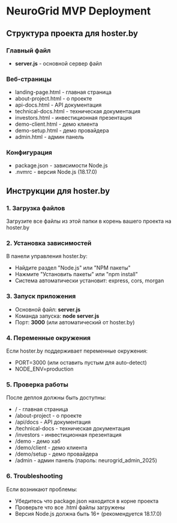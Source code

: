 # NeuroGrid MVP Deployment

## Структура проекта для hoster.by

### Главный файл
- **server.js** - основной сервер файл

### Веб-страницы
- landing-page.html - главная страница
- about-project.html - о проекте  
- api-docs.html - API документация
- technical-docs.html - техническая документация
- investors.html - инвестиционная презентация
- demo-client.html - демо клиента
- demo-setup.html - демо провайдера  
- admin.html - админ панель

### Конфигурация
- package.json - зависимости Node.js
- .nvmrc - версия Node.js (18.17.0)

## Инструкции для hoster.by

### 1. Загрузка файлов
Загрузите все файлы из этой папки в корень вашего проекта на hoster.by

### 2. Установка зависимостей  
В панели управления hoster.by:
- Найдите раздел "Node.js" или "NPM пакеты"
- Нажмите "Установить пакеты" или "npm install"
- Система автоматически установит: express, cors, morgan

### 3. Запуск приложения
- Основной файл: **server.js**  
- Команда запуска: **node server.js**
- Порт: **3000** (или автоматический от hoster.by)

### 4. Переменные окружения
Если hoster.by поддерживает переменные окружения:
- PORT=3000 (или оставить пустым для auto-detect)
- NODE_ENV=production

### 5. Проверка работы
После деплоя должны быть доступны:
- / - главная страница
- /about-project - о проекте
- /api/docs - API документация  
- /technical-docs - техническая документация
- /investors - инвестиционная презентация
- /demo - демо хаб
- /demo/client - демо клиента
- /demo/setup - демо провайдера
- /admin - админ панель (пароль: neurogrid_admin_2025)

### 6. Troubleshooting
Если возникают проблемы:
- Убедитесь что package.json находится в корне проекта
- Проверьте что все .html файлы загружены
- Версия Node.js должна быть 16+ (рекомендуется 18.17.0)